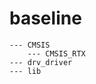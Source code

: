 <!--
 * @Author: Zhiwei Lu
 * @Date: 2024-11-04 22:55:34
 * @LastEditors: Zhiwei Lu
 * @LastEditTime: 2024-11-04 23:12:37
 * @FilePath: \baseline\README.md
 * @Description: 
 * 
 * Copyright (c) 2024 by lu-zz-z@126.com, All Rights Reserved.
-->
# baseline
    --- CMSIS
        --- CMSIS_RTX
    --- drv_driver
    --- lib